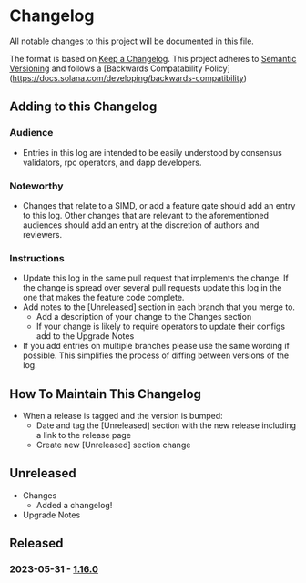 # Changelog
All notable changes to this project will be documented in this file.

The format is based on [Keep a Changelog](https://keepachangelog.com/en/1.0.0/).
This project adheres to [Semantic Versioning](https://semver.org/spec/v2.0.0.html)
and follows a [Backwards Compatability Policy]
(https://docs.solana.com/developing/backwards-compatibility)

## Adding to this Changelog
### Audience
* Entries in this log are intended to be easily understood by consensus
validators, rpc operators, and dapp developers.

### Noteworthy
* Changes that relate to a SIMD, or add a feature gate should add an entry to
this log. Other changes that are relevant to the aforementioned audiences should
add an entry at the discretion of authors and reviewers.

### Instructions
* Update this log in the same pull request that implements the change. If the
change is spread over several pull requests update this log in the one that
makes the feature code complete.
* Add notes to the [Unreleased] section in each branch that you merge to.
  * Add a description of your change to the Changes section
  * If your change is likely to require operators to update their configs add to
  the Upgrade Notes
* If you add entries on multiple branches please use the same wording if
possible. This simplifies the process of diffing between versions of the log.

## How To Maintain This Changelog
* When a release is tagged and the version is bumped:
  * Date and tag the [Unreleased] section with the new release including a link
  to the release page
  * Create new [Unreleased] section
change
## Unreleased
* Changes
  * Added a changelog!
* Upgrade Notes

## Released
### 2023-05-31 - [1.16.0](https://github.com/solana-labs/solana/releases/tag/v1.16.0)

